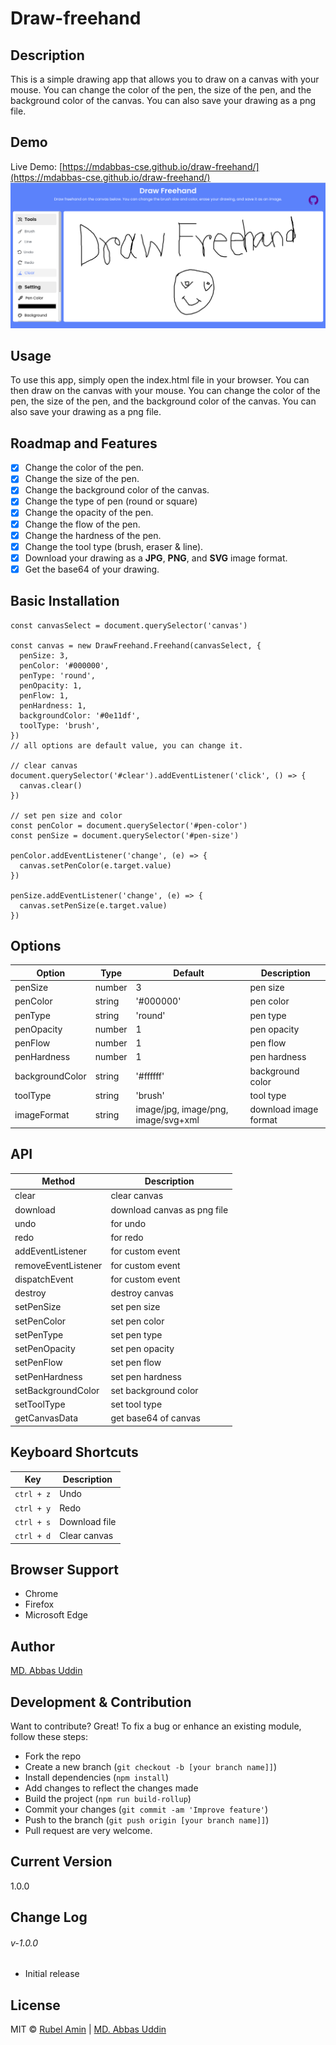 # Draw-freehand

## Description
This is a simple drawing app that allows you to draw on a canvas with your mouse. You can change the color of the pen, the size of the pen, and the background color of the canvas. You can also save your drawing as a png file.

## Demo
Live Demo: [https://mdabbas-cse.github.io/draw-freehand/](https://mdabbas-cse.github.io/draw-freehand/)
![Demo](https://github.com/mdabbas-cse/draw-freehand/blob/main/img/draw-freehand.png "image")

## Usage
To use this app, simply open the index.html file in your browser. You can then draw on the canvas with your mouse. You can change the color of the pen, the size of the pen, and the background color of the canvas. You can also save your drawing as a png file.

## Roadmap and Features
- [x] Change the color of the pen.
- [x] Change the size of the pen.
- [x] Change the background color of the canvas.
- [x] Change the type of pen (round or square)
- [x] Change the opacity of the pen.
- [x] Change the flow of the pen.
- [x] Change the hardness of the pen.
- [x] Change the tool type (brush, eraser & line).
- [x] Download your drawing as a **JPG**, **PNG**, and **SVG** image format.
- [x] Get the base64 of your drawing.

## Basic Installation

```
const canvasSelect = document.querySelector('canvas')

const canvas = new DrawFreehand.Freehand(canvasSelect, {
  penSize: 3,
  penColor: '#000000',
  penType: 'round',
  penOpacity: 1,
  penFlow: 1,
  penHardness: 1,
  backgroundColor: '#0e11df',
  toolType: 'brush',
})
// all options are default value, you can change it.

// clear canvas
document.querySelector('#clear').addEventListener('click', () => {
  canvas.clear()
})

// set pen size and color
const penColor = document.querySelector('#pen-color')
const penSize = document.querySelector('#pen-size')

penColor.addEventListener('change', (e) => {
  canvas.setPenColor(e.target.value)
})

penSize.addEventListener('change', (e) => {
  canvas.setPenSize(e.target.value)
})

```

## Options 

| Option | Type | Default | Description |
| --- | --- | --- | --- |
| penSize | number | 3 | pen size |
| penColor | string | '#000000' | pen color |
| penType | string | 'round' | pen type |
| penOpacity | number | 1 | pen opacity |
| penFlow | number | 1 | pen flow |
| penHardness | number | 1 | pen hardness |
| backgroundColor | string | '#ffffff' | background color |
| toolType | string | 'brush' | tool type |
| imageFormat | string | image/jpg, image/png, image/svg+xml | download image format |

## API

| Method | Description |
| --- | --- |
| clear | clear canvas |
| download | download canvas as png file |
| undo | for undo |
| redo | for redo |
| addEventListener | for custom event |
| removeEventListener | for custom event |
| dispatchEvent | for custom event |
| destroy | destroy canvas |
| setPenSize | set pen size |
| setPenColor | set pen color |
| setPenType | set pen type |
| setPenOpacity | set pen opacity |
| setPenFlow | set pen flow |
| setPenHardness | set pen hardness |
| setBackgroundColor | set background color |
| setToolType | set tool type |
| getCanvasData | get base64 of canvas |


## Keyboard Shortcuts

| Key | Description |
| --- | --- |
| `ctrl + z` | Undo |
| `ctrl + y` | Redo |
| `ctrl + s` | Download file |
| `ctrl + d` | Clear canvas |



## Browser Support
- Chrome
- Firefox
- Microsoft Edge
  

## Author
[MD. Abbas Uddin](https://github.com/mdabbas-cse)

## Development & Contribution
Want to contribute? Great!
To fix a bug or enhance an existing module, follow these steps: 

- Fork the repo
- Create a new branch (`git checkout -b [your branch name]]`)
- Install dependencies (`npm install`)
- Add changes to reflect the changes made
- Build the project (`npm run build-rollup`)
- Commit your changes (`git commit -am 'Improve feature'`)
- Push to the branch (`git push origin [your branch name]]`)
- Pull request are very welcome.

## Current Version
 1.0.0

## Change Log
###### v-1.0.0
- Initial release

## License
MIT © [Rubel Amin](https://github.com/mdrubelamin2) | [MD. Abbas Uddin](https://github.com/mdabbas-cse)




